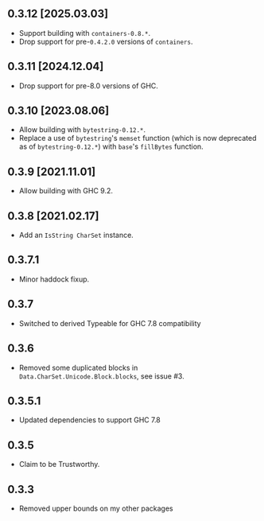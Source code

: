 0.3.12 [2025.03.03]
-------------------
* Support building with `containers-0.8.*`.
* Drop support for pre-`0.4.2.0` versions of `containers`.

0.3.11 [2024.12.04]
-------------------
* Drop support for pre-8.0 versions of GHC.

0.3.10 [2023.08.06]
-------------------
* Allow building with `bytestring-0.12.*`.
* Replace a use of `bytestring`'s `memset` function (which is now deprecated as
  of `bytestring-0.12.*`) with `base`'s `fillBytes` function.

0.3.9 [2021.11.01]
------------------
* Allow building with GHC 9.2.

0.3.8 [2021.02.17]
------------------
* Add an `IsString CharSet` instance.

0.3.7.1
-------
* Minor haddock fixup.

0.3.7
-----
* Switched to derived Typeable for GHC 7.8 compatibility

0.3.6
-----
* Removed some duplicated blocks in `Data.CharSet.Unicode.Block.blocks`, see issue #3.

0.3.5.1
-------
* Updated dependencies to support GHC 7.8

0.3.5
-----
* Claim to be Trustworthy.

0.3.3
-----
* Removed upper bounds on my other packages

